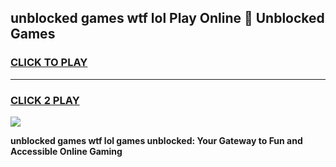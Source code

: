 
## unblocked games wtf lol Play Online 👋 Unblocked Games
<h3>
<a href="https://premium.freeplayer.one?title=unblocked_games_wtf_lol&ref=19F">CLICK TO PLAY</a></h3>
<hr>

<h3>
<a href="https://premium.freeplayer.one?title=unblocked_games_wtf_lol&ref=19F">CLICK 2 PLAY</a>
  
</h3>

<a href="https://premium.freeplayer.one?title=unblocked_games_wtf_lol&ref=19F"><img src="https://clearcache.store/games.png"></a>


**unblocked games wtf lol games unblocked: Your Gateway to Fun and Accessible Online Gaming**
